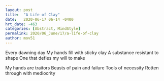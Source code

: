 ```yaml
---
layout: post
title:  "A Life of Clay"
date:   2020-06-17 06-14 -0400
hrt_date: -463
categories: [Abstract, MindStyle]
permalink: 2020/06_June/17/a-life-of-clay
author: mov51
---
```

Every dawning day
My hands fill with sticky clay
A substance resistant to shape
One that defies my will to make

My hands are traitors
Beasts of pain and failure
Tools of necessity
Rotten through with mediocrity

